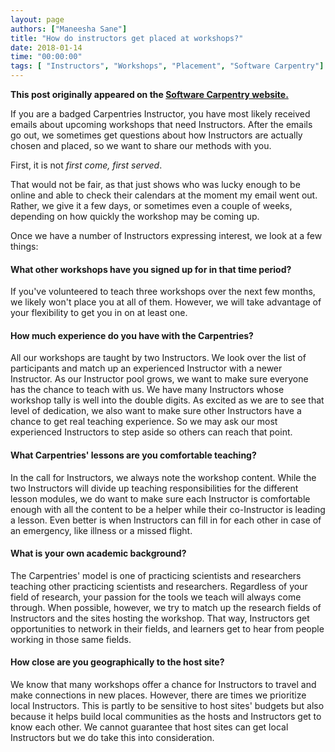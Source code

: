 ```yaml
---
layout: page
authors: ["Maneesha Sane"]
title: "How do instructors get placed at workshops?"
date: 2018-01-14
time: "00:00:00"
tags: [ "Instructors", "Workshops", "Placement", "Software Carpentry"]
---
```


<p><b>This post originally appeared on the <a href="https://software-carpentry.org/">Software Carpentry website.</a></b></p>

If you are a badged Carpentries Instructor, you have most likely received emails about upcoming workshops that need Instructors.
After the emails go out, we sometimes get questions about how Instructors are actually chosen and placed, so we want to share our methods with you.

First, it is not *first come, first served*.

That would not be fair, as that just shows who was lucky enough to be online and able to check their calendars at the moment my email went out.
Rather, we give it a few days, or sometimes even a couple of weeks, depending on how quickly the workshop may be coming up.

Once we have a number of Instructors expressing interest, we look at a few things:

#### What other workshops have you signed up for in that time period?

If you've volunteered to teach three workshops over the next few months, we likely won't place you at all of them.
However, we will take advantage of your flexibility to get you in on at least one.

#### How much experience do you have with the Carpentries?

All our workshops are taught by two Instructors. We look over the list of participants and match up an experienced Instructor with 
a newer Instructor.  As our Instructor pool grows, we want to make sure everyone has the chance to teach with us. We have many 
Instructors whose workshop tally is well into the double digits. As excited as we are to see that level of dedication, 
we also want to make sure other Instructors have a chance to get real teaching experience. So we may ask our most experienced 
Instructors to step aside so others can reach that point.

#### What Carpentries' lessons are you comfortable teaching?

In the call for Instructors, we always note the workshop content. While the two Instructors will divide up teaching responsibilities for the different lesson modules, we do want to make sure each Instructor is comfortable enough with all the content to be a helper while their co-Instructor is leading a lesson. Even better is when Instructors can fill in for each other in case of an emergency, like illness or a missed flight.

#### What is your own academic background?  

The Carpentries' model is one of practicing scientists and researchers teaching other practicing scientists and researchers. 
Regardless of your field of research, your passion for the tools we teach will always come through. When possible, however, 
we try to match up the research fields of Instructors and the sites hosting the workshop. That way, Instructors get opportunities to network in their fields, and learners get to hear from people working in those same fields.

#### How close are you geographically to the host site?

We know that many workshops offer a chance for Instructors to travel and make connections in new places. However, there are times we prioritize local Instructors. This is partly to be sensitive to host sites' budgets but also because it helps build local communities as the hosts and Instructors get to know each other. We cannot guarantee that host sites can get local Instructors but we do take this into consideration.
